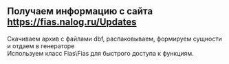 ## Получаем информацию с сайта https://fias.nalog.ru/Updates
Скачиваем архив с файлами dbf, распаковываем, формируем сущности и отдаем в генераторе  
Используем класс Fias\Fias для быстрого доступа к функциям.
